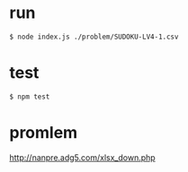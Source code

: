 # run
```sh
$ node index.js ./problem/SUDOKU-LV4-1.csv
```

# test
```sh
$ npm test
```

# promlem
http://nanpre.adg5.com/xlsx_down.php
